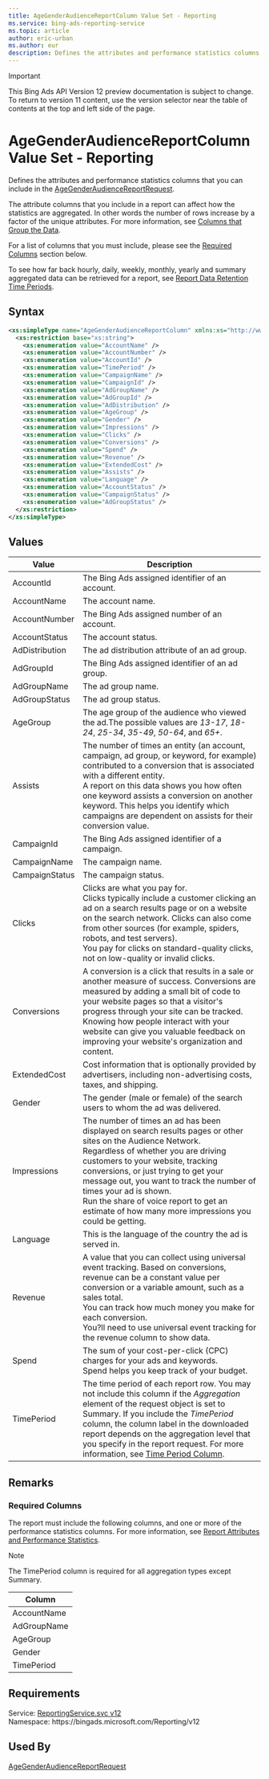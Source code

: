 ```yaml
---
title: AgeGenderAudienceReportColumn Value Set - Reporting
ms.service: bing-ads-reporting-service
ms.topic: article
author: eric-urban
ms.author: eur
description: Defines the attributes and performance statistics columns that you can include in the AgeGenderAudienceReportRequest.
---
```

> [!IMPORTANT]
> This Bing Ads API Version 12 preview documentation is subject to change. To return to version 11 content, use the version selector near the table of contents at the top and left side of the page.

# AgeGenderAudienceReportColumn Value Set - Reporting
Defines the attributes and performance statistics columns that you can include in the [AgeGenderAudienceReportRequest](agegenderaudiencereportrequest.md).

The attribute columns that you include in a report can affect how the statistics are aggregated. In other words the number of rows increase by a factor of the unique attributes. For more information, see [Columns that Group the Data](../guides/reports.md#columnsdata).

For a list of columns that you must include, please see the [Required Columns](#requiredcolumns) section below.

To see how far back hourly, daily, weekly, monthly, yearly and summary aggregated data can be retrieved for a report, see [Report Data Retention Time Periods](../guides/report-data-retention-time-periods.md).

## Syntax
```xml
<xs:simpleType name="AgeGenderAudienceReportColumn" xmlns:xs="http://www.w3.org/2001/XMLSchema">
  <xs:restriction base="xs:string">
    <xs:enumeration value="AccountName" />
    <xs:enumeration value="AccountNumber" />
    <xs:enumeration value="AccountId" />
    <xs:enumeration value="TimePeriod" />
    <xs:enumeration value="CampaignName" />
    <xs:enumeration value="CampaignId" />
    <xs:enumeration value="AdGroupName" />
    <xs:enumeration value="AdGroupId" />
    <xs:enumeration value="AdDistribution" />
    <xs:enumeration value="AgeGroup" />
    <xs:enumeration value="Gender" />
    <xs:enumeration value="Impressions" />
    <xs:enumeration value="Clicks" />
    <xs:enumeration value="Conversions" />
    <xs:enumeration value="Spend" />
    <xs:enumeration value="Revenue" />
    <xs:enumeration value="ExtendedCost" />
    <xs:enumeration value="Assists" />
    <xs:enumeration value="Language" />
    <xs:enumeration value="AccountStatus" />
    <xs:enumeration value="CampaignStatus" />
    <xs:enumeration value="AdGroupStatus" />
  </xs:restriction>
</xs:simpleType>
```

## <a name="values"></a>Values

|Value|Description|
|-----------|---------------|
|<a name="accountid"></a>AccountId|The Bing Ads assigned identifier of an account.|
|<a name="accountname"></a>AccountName|The account name.|
|<a name="accountnumber"></a>AccountNumber|The Bing Ads assigned number of an account.|
|<a name="accountstatus"></a>AccountStatus|The account status.|
|<a name="addistribution"></a>AdDistribution|The ad distribution attribute of an ad group.|
|<a name="adgroupid"></a>AdGroupId|The Bing Ads assigned identifier of an ad group.|
|<a name="adgroupname"></a>AdGroupName|The ad group name.|
|<a name="adgroupstatus"></a>AdGroupStatus|The ad group status.|
|<a name="agegroup"></a>AgeGroup|The age group of the audience who viewed the ad.The possible values are *13-17*, *18-24*, *25-34*, *35-49*, *50-64*, and *65+*.|
|<a name="assists"></a>Assists|The number of times an entity (an account, campaign, ad group, or keyword, for example) contributed to a conversion that is associated with a different entity.<br/>A report on this data shows you how often one keyword assists a conversion on another keyword. This helps you identify which campaigns are dependent on assists for their conversion value.|
|<a name="campaignid"></a>CampaignId|The Bing Ads assigned identifier of a campaign.|
|<a name="campaignname"></a>CampaignName|The campaign name.|
|<a name="campaignstatus"></a>CampaignStatus|The campaign status.|
|<a name="clicks"></a>Clicks|Clicks are what you pay for.<br/>Clicks typically include a customer clicking an ad on a search results page or on a website on the search network. Clicks can also come from other sources (for example, spiders, robots, and test servers).<br/>You pay for clicks on standard-quality clicks, not on low-quality or invalid clicks.|
|<a name="conversions"></a>Conversions|A conversion is a click that results in a sale or another measure of success. Conversions are measured by adding a small bit of code to your website pages so that a visitor's progress through your site can be tracked.<br/>Knowing how people interact with your website can give you valuable feedback on improving your website's organization and content.|
|<a name="extendedcost"></a>ExtendedCost|Cost information that is optionally provided by advertisers, including non-advertising costs, taxes, and shipping.|
|<a name="gender"></a>Gender|The gender (male or female) of the search users to whom the ad was delivered.|
|<a name="impressions"></a>Impressions|The number of times an ad has been displayed on search results pages or other sites on the Audience Network.<br/>Regardless of whether you are driving customers to your website, tracking conversions, or just trying to get your message out, you want to track the number of times your ad is shown.<br/>Run the share of voice report to get an estimate of how many more impressions you could be getting.|
|<a name="language"></a>Language|This is the language of the country the ad is served in.|
|<a name="revenue"></a>Revenue|A value that you can collect using universal event tracking. Based on conversions, revenue can be a constant value per conversion or a variable amount, such as a sales total.<br/>You can track how much money you make for each conversion.<br/>You?ll need to use universal event tracking for the revenue column to show data.|
|<a name="spend"></a>Spend|The sum of your cost-per-click (CPC) charges for your ads and keywords.<br/>Spend helps you keep track of your budget.|
|<a name="timeperiod"></a>TimePeriod|The time period of each report row. You may not include this column if the *Aggregation* element of the request object is set to Summary. If you include the *TimePeriod* column, the column label in the downloaded report depends on the aggregation level that you specify in the report request. For more information, see [Time Period Column](../guides/reports.md#timeperiod).|

## <a name="remarks"></a>Remarks
### <a name="requiredcolumns"></a>Required Columns
The report must include the following columns, and one or more of the performance statistics columns. For more information, see [Report Attributes and Performance Statistics](../guides/report-attributes-performance-statistics.md).

> [!NOTE]
> The TimePeriod column is required for all aggregation types except Summary.

|Column|
|----------|
|AccountName|
|AdGroupName|
|AgeGroup|
|Gender|
|TimePeriod|

## Requirements
Service: [ReportingService.svc v12](https://reporting.api.bingads.microsoft.com/Api/Advertiser/Reporting/v12/ReportingService.svc)  
Namespace: https\://bingads.microsoft.com/Reporting/v12  

## Used By
[AgeGenderAudienceReportRequest](agegenderaudiencereportrequest.md)  
